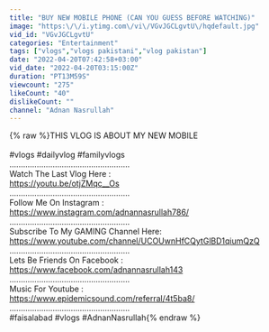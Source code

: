 ```yaml
---
title: "BUY NEW MOBILE PHONE (CAN YOU GUESS BEFORE WATCHING)"
image: "https:\/\/i.ytimg.com\/vi\/VGvJGCLgvtU\/hqdefault.jpg"
vid_id: "VGvJGCLgvtU"
categories: "Entertainment"
tags: ["vlogs","vlogs pakistani","vlog pakistan"]
date: "2022-04-20T07:42:58+03:00"
vid_date: "2022-04-20T03:15:00Z"
duration: "PT13M59S"
viewcount: "275"
likeCount: "40"
dislikeCount: ""
channel: "Adnan Nasrullah"
---
```

{% raw %}THIS VLOG IS ABOUT  MY NEW MOBILE<br /><br />#vlogs #dailyvlog  #familyvlogs <br />.....................................................<br />Watch The Last Vlog Here :<br /><a rel="nofollow" target="blank" href="https://youtu.be/otjZMqc__Os">https://youtu.be/otjZMqc__Os</a><br />.....................................................<br />Follow Me On Instagram : <br /><a rel="nofollow" target="blank" href="https://www.instagram.com/adnannasrullah786/">https://www.instagram.com/adnannasrullah786/</a><br />.....................................................<br />Subscribe To My GAMING Channel Here:<br /><a rel="nofollow" target="blank" href="https://www.youtube.com/channel/UCOUwnHfCQytGlBD1qiumQzQ">https://www.youtube.com/channel/UCOUwnHfCQytGlBD1qiumQzQ</a><br />.....................................................<br />Lets Be Friends On Facebook : <br /><a rel="nofollow" target="blank" href="https://www.facebook.com/adnannasrullah143">https://www.facebook.com/adnannasrullah143</a><br />.....................................................<br />Music For Youtube :<br /><a rel="nofollow" target="blank" href="https://www.epidemicsound.com/referral/4t5ba8/">https://www.epidemicsound.com/referral/4t5ba8/</a><br />.....................................................<br />#faisalabad #vlogs #AdnanNasrullah{% endraw %}
